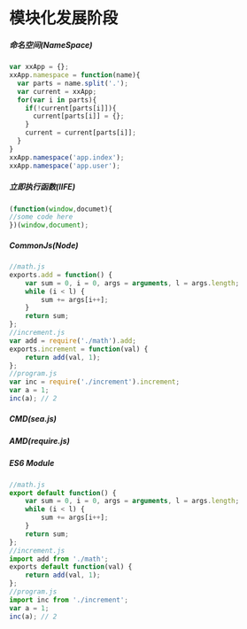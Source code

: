 # 模块化发展阶段

##### 命名空间(NameSpace)

```javascript
var xxApp = {};
xxApp.namespace = function(name){
  var parts = name.split('.');
  var current = xxApp;
  for(var i in parts){
    if(!current[parts[i]]){
      current[parts[i]] = {};
    }
    current = current[parts[i]];
  }
}
xxApp.namespace('app.index');
xxApp.namespace('app.user');
```

##### 立即执行函数(IIFE)

```javascript
(function(window,documet){
//some code here
})(window,document);
```

##### CommonJs(Node)

```javascript
//math.js
exports.add = function() {
    var sum = 0, i = 0, args = arguments, l = args.length;
    while (i < l) {
        sum += args[i++];
    }
    return sum;
};
//increment.js
var add = require('./math').add;
exports.increment = function(val) {
    return add(val, 1);
};
//program.js
var inc = require('./increment').increment;
var a = 1;
inc(a); // 2
```

##### CMD(sea.js)

##### AMD(require.js)

##### ES6 Module

```js
//math.js
export default function() {
    var sum = 0, i = 0, args = arguments, l = args.length;
    while (i < l) {
        sum += args[i++];
    }
    return sum;
};
//increment.js
import add from './math';
exports default function(val) {
    return add(val, 1);
};
//program.js
import inc from './increment';
var a = 1;
inc(a); // 2
```

<script>
var xxApp = {};

xxApp.namespace = function(name){
  var parts = name.split('.');
  var current = xxApp;
  for(var i in parts){
    if(!current[parts[i]]){
      current[parts[i]] = {};
    }
    current = current[parts[i]];
  }
}
xxApp.namespace('app.index');
xxApp.namespace('app.user');
console.log(xxApp);
</script>